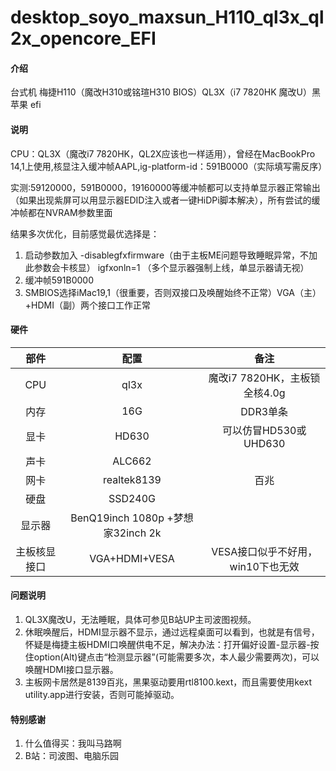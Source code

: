 # desktop_soyo_maxsun_H110_ql3x_ql2x_opencore_EFI

#### 介绍
台式机 梅捷H110（魔改H310或铭瑄H310 BIOS）QL3X（i7 7820HK 魔改U）黑苹果 efi

#### 说明

CPU：QL3X（魔改i7 7820HK，QL2X应该也一样适用），曾经在MacBookPro 14,1上使用,核显注入缓冲帧AAPL,ig-platform-id：591B0000（实际填写需反序）


实测:59120000，591B0000，19160000等缓冲帧都可以支持单显示器正常输出（如果出现紫屏可以用显示器EDID注入或者一键HiDPi脚本解决），所有尝试的缓冲帧都在NVRAM参数里面

结果多次优化，目前感觉最优选择是：
1.  启动参数加入  -disablegfxfirmware（由于主板ME问题导致睡眠异常，不加此参数会卡核显） igfxonln=1 （多个显示器强制上线，单显示器请无视）
2.  缓冲帧591B0000
3.  SMBIOS选择iMac19,1（很重要，否则双接口及唤醒始终不正常）VGA（主）+HDMI（副）两个接口工作正常



#### 硬件

| 部件 | 配置 | 备注 |
| :----:| :----: | :----: |
| CPU | ql3x | 魔改i7 7820HK，主板锁全核4.0g |
| 内存 | 16G  | DDR3单条 |
| 显卡 | HD630 | 可以仿冒HD530或UHD630 |
| 声卡 | ALC662 |   |
| 网卡 | realtek8139 |  百兆 |
| 硬盘 | SSD240G |    |
| 显示器 | BenQ19inch 1080p +梦想家32inch 2k |    |
| 主板核显接口 | VGA+HDMI+VESA | VESA接口似乎不好用，win10下也无效   |


#### 问题说明

1.  QL3X魔改U，无法睡眠，具体可参见B站UP主司波图视频。
2.  休眠唤醒后，HDMI显示器不显示，通过远程桌面可以看到，也就是有信号，怀疑是梅捷主板HDMI口唤醒供电不足，解决办法：打开偏好设置-显示器-按住option(Alt)键点击“检测显示器”(可能需要多次，本人最少需要两次)，可以唤醒HDMI接口显示器。
3.  主板网卡居然是8139百兆，黑果驱动要用rtl8100.kext，而且需要使用kext utility.app进行安装，否则可能掉驱动。

#### 特别感谢

1.  什么值得买：我叫马路啊
2.  B站：司波图、电脑乐园


